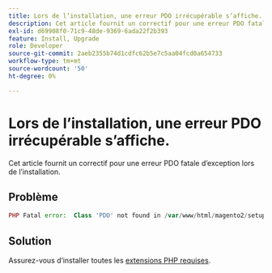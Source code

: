 ```yaml
---
title: Lors de l’installation, une erreur PDO irrécupérable s’affiche.
description: Cet article fournit un correctif pour une erreur PDO fatale d’exception lors de l’installation.
exl-id: d69908f0-71c9-48de-9369-6ada22f2b393
feature: Install, Upgrade
role: Developer
source-git-commit: 2aeb2355b74d1cdfc62b5e7c5aa04fcd0a654733
workflow-type: tm+mt
source-wordcount: '50'
ht-degree: 0%

---
```


# Lors de l’installation, une erreur PDO irrécupérable s’affiche.

Cet article fournit un correctif pour une erreur PDO fatale d’exception lors de l’installation.

## Problème

```php
PHP Fatal error:  Class 'PDO' not found in /var/www/html/magento2/setup/module/Magento/Setup/src/Module/Setup/ConnectionFactory.php on line 44
```

## Solution

Assurez-vous d’installer toutes les [extensions PHP requises](https://experienceleague.adobe.com/fr/docs/commerce-operations/installation-guide/prerequisites/php-settings).
